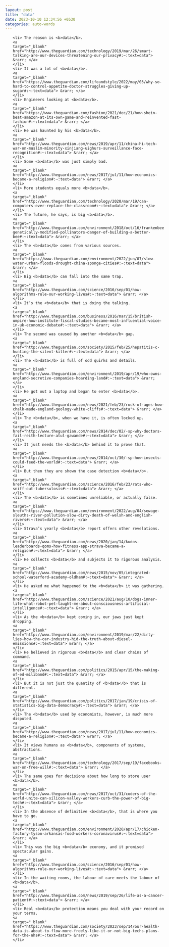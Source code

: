 ```yaml
---
layout: post
title: "data"
date: 2023-10-10 12:34:56 +0530
categories: auto-words
---
```

<ol>

    <li> The reason is <b>data</b>.
    <a 
    target="_blank" 
    href="http://www.theguardian.com/technology/2019/mar/26/smart-talking-are-our-devices-threatening-our-privacy#:~:text=data"> &rarr; </a>
    </li>
    <li> It was a lot of <b>data</b>.
    <a 
    target="_blank" 
    href="https://www.theguardian.com/lifeandstyle/2022/may/03/why-so-hard-to-control-appetite-doctor-struggles-giving-up-sugar#:~:text=data"> &rarr; </a>
    </li>
    <li> Engineers looking at <b>data</b>.
    <a 
    target="_blank" 
    href="https://www.theguardian.com/fashion/2021/dec/21/how-shein-beat-amazon-at-its-own-game-and-reinvented-fast-fashion#:~:text=data"> &rarr; </a>
    </li>
    <li> He was haunted by his <b>data</b>.
    <a 
    target="_blank" 
    href="http://www.theguardian.com/news/2019/apr/11/china-hi-tech-war-on-muslim-minority-xinjiang-uighurs-surveillance-face-recognition#:~:text=data"> &rarr; </a>
    </li>
    <li> Some <b>data</b> was just simply bad.
    <a 
    target="_blank" 
    href="http://www.theguardian.com/news/2017/jul/11/how-economics-became-a-religion#:~:text=data"> &rarr; </a>
    </li>
    <li> More students equals more <b>data</b>.
    <a 
    target="_blank" 
    href="http://www.theguardian.com/technology/2020/mar/19/can-computers-ever-replace-the-classroom#:~:text=data"> &rarr; </a>
    </li>
    <li> The future, he says, is big <b>data</b>.
    <a 
    target="_blank" 
    href="http://www.theguardian.com/environment/2018/oct/16/frankenbees-genetically-modified-pollinators-danger-of-building-a-better-bee#:~:text=data"> &rarr; </a>
    </li>
    <li> The <b>data</b> comes from various sources.
    <a 
    target="_blank" 
    href="https://www.theguardian.com/environment/2022/jun/07/slow-water-urban-floods-drought-china-sponge-cities#:~:text=data"> &rarr; </a>
    </li>
    <li> Big <b>data</b> can fall into the same trap.
    <a 
    target="_blank" 
    href="http://www.theguardian.com/science/2016/sep/01/how-algorithms-rule-our-working-lives#:~:text=data"> &rarr; </a>
    </li>
    <li> It’s the <b>data</b> that is doing the talking.
    <a 
    target="_blank" 
    href="http://www.theguardian.com/business/2016/mar/15/british-umpire-how-institute-fiscal-studies-became-most-influential-voice-in-uk-economic-debate#:~:text=data"> &rarr; </a>
    </li>
    <li> The second was caused by another <b>data</b> gap.
    <a 
    target="_blank" 
    href="http://www.theguardian.com/society/2015/feb/25/hepatitis-c-hunting-the-silent-killer#:~:text=data"> &rarr; </a>
    </li>
    <li> The <b>data</b> is full of odd quirks and details.
    <a 
    target="_blank" 
    href="http://www.theguardian.com/environment/2019/apr/19/who-owns-england-secretive-companies-hoarding-land#:~:text=data"> &rarr; </a>
    </li>
    <li> He got out a laptop and began to enter <b>data</b>.
    <a 
    target="_blank" 
    href="http://www.theguardian.com/news/2021/feb/23/rock-of-ages-how-chalk-made-england-geology-white-cliffs#:~:text=data"> &rarr; </a>
    </li>
    <li> The <b>data</b>, when we have it, is often locked up.
    <a 
    target="_blank" 
    href="http://www.theguardian.com/news/2014/dec/02/-sp-why-doctors-fail-reith-lecture-atul-gawande#:~:text=data"> &rarr; </a>
    </li>
    <li> It just needs the <b>data</b> behind it to prove that.
    <a 
    target="_blank" 
    href="http://www.theguardian.com/news/2014/oct/30/-sp-how-insects-could-feed-the-world#:~:text=data"> &rarr; </a>
    </li>
    <li> But then they are shown the case detection <b>data</b>.
    <a 
    target="_blank" 
    href="http://www.theguardian.com/science/2016/feb/23/rats-who-sniff-out-tubersulosis#:~:text=data"> &rarr; </a>
    </li>
    <li> The <b>data</b> is sometimes unreliable, or actually false.
    <a 
    target="_blank" 
    href="https://www.theguardian.com/environment/2022/aug/04/sewage-sleuths-river-pollution-slow-dirty-death-of-welsh-and-english-rivers#:~:text=data"> &rarr; </a>
    </li>
    <li> Strava’s yearly <b>data</b> report offers other revelations.
    <a 
    target="_blank" 
    href="http://www.theguardian.com/news/2020/jan/14/kudos-leaderboards-qoms-how-fitness-app-strava-became-a-religion#:~:text=data"> &rarr; </a>
    </li>
    <li> He collects <b>data</b> and subjects it to rigorous analysis.
    <a 
    target="_blank" 
    href="http://www.theguardian.com/news/2015/nov/05/integrated-school-waterford-academy-oldham#:~:text=data"> &rarr; </a>
    </li>
    <li> He asked me what happened to the <b>data</b> it was gathering.
    <a 
    target="_blank" 
    href="http://www.theguardian.com/science/2021/aug/10/dogs-inner-life-what-robot-pet-taught-me-about-consciousness-artificial-intelligence#:~:text=data"> &rarr; </a>
    </li>
    <li> As the <b>data</b> kept coming in, our jaws just kept dropping.
    <a 
    target="_blank" 
    href="http://www.theguardian.com/environment/2019/mar/22/dirty-lies-how-the-car-industry-hid-the-truth-about-diesel-emissions#:~:text=data"> &rarr; </a>
    </li>
    <li> He believed in rigorous <b>data</b> and clear chains of command.
    <a 
    target="_blank" 
    href="http://www.theguardian.com/politics/2015/apr/15/the-making-of-ed-miliband#:~:text=data"> &rarr; </a>
    </li>
    <li> But it is not just the quantity of <b>data</b> that is different.
    <a 
    target="_blank" 
    href="http://www.theguardian.com/politics/2017/jan/19/crisis-of-statistics-big-data-democracy#:~:text=data"> &rarr; </a>
    </li>
    <li> The <b>data</b> used by economists, however, is much more disputed.
    <a 
    target="_blank" 
    href="http://www.theguardian.com/news/2017/jul/11/how-economics-became-a-religion#:~:text=data"> &rarr; </a>
    </li>
    <li> It views humans as <b>data</b>, components of systems, abstractions.
    <a 
    target="_blank" 
    href="http://www.theguardian.com/technology/2017/sep/19/facebooks-war-on-free-will#:~:text=data"> &rarr; </a>
    </li>
    <li> The same goes for decisions about how long to store user <b>data</b>.
    <a 
    target="_blank" 
    href="http://www.theguardian.com/news/2017/oct/31/coders-of-the-world-unite-can-silicon-valley-workers-curb-the-power-of-big-tech#:~:text=data"> &rarr; </a>
    </li>
    <li> In the absence of definitive <b>data</b>, that is where you have to go.
    <a 
    target="_blank" 
    href="http://www.theguardian.com/environment/2020/apr/17/chicken-factory-tyson-arkansas-food-workers-coronavirus#:~:text=data"> &rarr; </a>
    </li>
    <li> This was the big <b>data</b> economy, and it promised spectacular gains.
    <a 
    target="_blank" 
    href="http://www.theguardian.com/science/2016/sep/01/how-algorithms-rule-our-working-lives#:~:text=data"> &rarr; </a>
    </li>
    <li> In the waiting rooms, the labour of care meets the labour of <b>data</b>.
    <a 
    target="_blank" 
    href="http://www.theguardian.com/news/2019/sep/26/life-as-a-cancer-patient#:~:text=data"> &rarr; </a>
    </li>
    <li> Real <b>data</b> protection means you deal with your record on your terms.
    <a 
    target="_blank" 
    href="https://www.theguardian.com/society/2023/sep/14/our-health-data-is-about-to-flow-more-freely-like-it-or-not-big-techs-plans-for-the-nhs#:~:text=data"> &rarr; </a>
    </li>